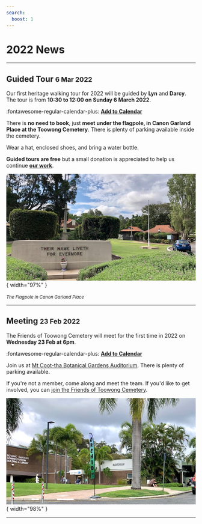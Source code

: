```yaml
---
search:
  boost: 1  
---
```


# 2022 News

<!--
---

## Archaeological Dig <small>May 2022</small>

Watch the **[Archaeology Week](https://archaeologyweek.org/events-list?category=Qld
)** website for confirmation of the date of the next dig in Toowong Cemetery.

![](../assets/dig-3.jpg){ width="98%" }   

-->

---

## Guided Tour <small>6 Mar 2022</small>

Our first heritage walking tour for 2022 will be guided by **Lyn** and **Darcy**. The tour is from **10:30 to 12:00 on Sunday 6 March 2022**. 

:fontawesome-regular-calendar-plus: **[Add to Calendar](../assets/calendar/fotc-tour-20220306.ics)**

There is **no need to book**, just **meet under the flagpole, in Canon Garland Place at the Toowong Cemetery**. There is plenty of parking available inside the cemetery. 

Wear a hat, enclosed shoes, and bring a water bottle.

**Guided tours are free** but a small donation is appreciated to help us continue **[our work](../about/index.md)**. 

![](../assets/flag-pole.jpg){ width="97%" } 

*<small>The Flagpole in Canon Garland Place</small>*


--- 

## Meeting <small>23 Feb 2022</small>

The Friends of Toowong Cemetery will meet for the first time in 2022 on **Wednesday 23 Feb at 6pm**. 

:fontawesome-regular-calendar-plus: **[Add to Calendar](../assets/calendar/fotc-meeting-20220223.ics)**


Join us at [Mt Coot-tha Botanical Gardens Auditorium](https://www.brisbane.qld.gov.au/things-to-see-and-do/council-venues-and-precincts/parks/botanic-gardens-in-brisbane/brisbane-botanic-gardens-mt-coot-tha). There is plenty of parking available. 

If you're not a member, come along and meet the team. If you'd like to get involved, you can [join the Friends of Toowong Cemetery](../about/#join-us).


![](../assets/auditorium.jpg){ width="98%" }   

<!-- picture of members -->

---
